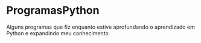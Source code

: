 # ProgramasPython
Alguns programas que fiz enquanto estive aprofundando o aprendizado em Python e expandindo meu conhecimento
